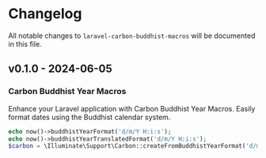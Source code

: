 # Changelog

All notable changes to `laravel-carbon-buddhist-macros` will be documented in this file.

## v0.1.0 - 2024-06-05

### Carbon Buddhist Year Macros

Enhance your Laravel application with Carbon Buddhist Year Macros. Easily format dates using the Buddhist calendar system.

```php
echo now()->buddhistYearFormat('d/m/Y H:i:s');
echo now()->buddhistYearTranslatedFormat('d/m/Y H:i:s');
$carbon = \Illuminate\Support\Carbon::createFromBuddhistYearFormat('d/m/Y', '01/01/2567');

```